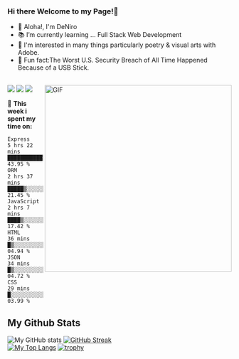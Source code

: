 ### Hi there Welcome to my Page!👋
- 🥼 Aloha!, I'm DeNiro
- 📚 I’m currently learning ... Full Stack Web Development
- 🔮 I'm interested in many things particularly poetry & visual arts with Adobe.
- 🤯 Fun fact:The Worst U.S. Security Breach of All Time Happened Because of a USB Stick.


<br>
<img align="right" alt="GIF" src="https://raw.githubusercontent.com/rahul-jha98/rahul-jha98/main/techstack.gif" width="420px"/>
<a href="https://www.linkedin.com/in/deniro-dumas-7b57491ba/" target="blank"><img src="https://img.shields.io/badge/LinkedIn-0077B5?style=for-the-badge&logo=linkedin&logoColor=white" /></a>
   <a href="https://docs.google.com/document/d/1OTvbGi3IkaQfebnwFf2WM2eXvCj6fwps/edit?usp=sharing&ouid=106128385963472784841&rtpof=true&sd=true" target="blank"><img src="https://img.shields.io/badge/Resume-4285F4?style=for-the-badge&logo=google-cloud&logoColor=white" /></a>
  <a href="mailto:dumasdj23@gmail.com" target="blank"><img src="https://img.shields.io/badge/Gmail-D14836?style=for-the-badge&logo=gmail&logoColor=white" /></a>
<br>

🔨 **This week i spent my time on:**
```text
Express      5 hrs 22 mins   ███████████░░░░░░░░░░░░░░   43.95 %
ORM          2 hrs 37 mins   █████▒░░░░░░░░░░░░░░░░░░░   21.45 %
JavaScript   2 hrs 7 mins    ████▒░░░░░░░░░░░░░░░░░░░░   17.42 %
HTML         36 mins         █▒░░░░░░░░░░░░░░░░░░░░░░░   04.94 %
JSON         34 mins         █▒░░░░░░░░░░░░░░░░░░░░░░░   04.72 %
CSS         29 mins         █░░░░░░░░░░░░░░░░░░░░░░░░   03.99 %
```

## My Github Stats

![My GitHub stats](https://github-readme-stats.vercel.app/api?username=onlydeniros&show_icons=true&theme=tokyonight)
[![GitHub Streak](https://github-readme-streak-stats.herokuapp.com?user=onlydeniros&theme=tokyonight&date_format=M%20j%5B%2C%20Y%5D)](https://git.io/streak-stats)  
[![My Top Langs](https://github-readme-stats.vercel.app/api/top-langs/?username=onlydeniros&langs_count=8&theme=tokyonight&layout=compact)](https://github.com/cobalt88)
[![trophy](https://github-profile-trophy.vercel.app/?username=onlydeniros&theme=tokyonight)](https://github.com/cobalt88/github-profile-trophy)

